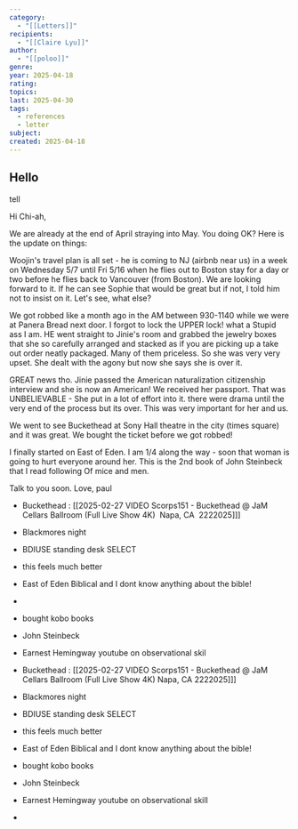 ```yaml
---
category:
  - "[[Letters]]"
recipients:
  - "[[Claire Lyu]]"
author:
  - "[[poloo]]"
genre: 
year: 2025-04-18
rating: 
topics: 
last: 2025-04-30
tags:
  - references
  - letter
subject: 
created: 2025-04-18
---
```

## Hello

tell

Hi Chi-ah,

We are already at the end of April straying into May. You doing OK? Here is the update on things:

Woojin's travel plan is all set - he is coming to NJ (airbnb near us) in a week on Wednesday 5/7 until Fri 5/16 when he flies out to Boston stay for a day or two before he flies back to Vancouver (from Boston). We are looking forward to it. If he can see Sophie that would be great but if not, I told him not to insist on it. Let's see, what else?
  
We got robbed like a month ago in the AM between 930-1140 while we were at Panera Bread next door. I forgot to lock the UPPER lock! what a Stupid ass I am. HE went straight to Jinie's room and grabbed the jewelry boxes that she so carefully arranged and stacked as if you are picking up a take out order neatly packaged. Many of them priceless. So she was very very upset. She dealt with the agony but now she says she is over it. 

GREAT news tho. Jinie passed the American naturalization citizenship interview and she is now an American! We received her passport.  That was UNBELIEVABLE - She put in a lot of effort into it. there were drama until the very end of the process but its over. This was very important for her and us.

We went to see Buckethead at Sony Hall theatre in the city (times square) and it was great. We bought the ticket before we got robbed!

I finally started on East of Eden. I am 1/4 along the way - soon that woman is going to hurt everyone around her. This is the 2nd book of John Steinbeck that I read following Of mice and men.

Talk to you soon.
Love, paul


- Buckethead : [[2025-02-27 VIDEO Scorps151 - Buckethead @ JaM Cellars Ballroom (Full Live Show 4K)  Napa, CA  2222025]]]  
- Blackmores night  
- BDIUSE standing desk SELECT  
- this feels much better  
- East of Eden Biblical and I dont know anything about the bible!  
- 
- bought kobo books  
- John Steinbeck  
- Earnest Hemingway youtube on observational skil


- Buckethead : [[2025-02-27 VIDEO Scorps151 - Buckethead @ JaM Cellars Ballroom (Full Live Show 4K)  Napa, CA  2222025]]]
- Blackmores night
- BDIUSE standing desk SELECT
- this feels much better
- East of Eden Biblical and I dont know anything about the bible!
- bought kobo books
- John Steinbeck
- Earnest Hemingway youtube on observational skill
- 
